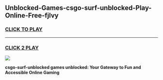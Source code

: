 
## Unblocked-Games-csgo-surf-unblocked-Play-Online-Free-fjlvy
<h3>
<a href="https://premium76.site?title=csgo-surf-unblocked&ref=26A">CLICK TO PLAY</a></h3>
<hr>

<h3>
<a href="https://premium76.site?title=csgo-surf-unblocked&ref=26A">CLICK 2 PLAY</a>
  
</h3>

<a href="https://premium76.site?title=csgo-surf-unblocked&ref=26A"><img src="https://clearcache.store/games.png"></a>


**csgo-surf-unblocked games unblocked: Your Gateway to Fun and Accessible Online Gaming**
